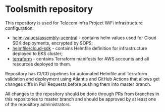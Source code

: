 # Toolsmith repository

This repository is used for Telecom Infra Project WiFi infrastructure configuration:

- [helm-values/assembly-ucentral](./helm-values/assembly-ucentral) - contains helm values used for Cloud SDK deployments, encrypted by SOPS;
- [helmfile/cloud-sdk](./helmfile/cloud-sdk) - contains Helmfile definition for infrastructure deployed to EKS cluster;
- [terraform](./terraform) - contains Terraform manifests for AWS accounts and all resources deployed to them.

Repository has CI/CD pipelines for automated Helmfile and Terraform validation and deployment using Atlantis and GitHub Actions that allows get changes diffs in Pull Requests before pushing them into master branch.

All changes to the repository should be done through PRs from branches in this repositories to master branch and should be approved by at least one of the repository administrators.
